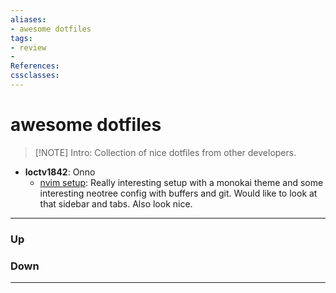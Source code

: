 ```yaml
---
aliases:
- awesome dotfiles
tags:
- review
- 
References:
cssclasses:
---
```

# awesome dotfiles
> [!NOTE] Intro: 
> Collection of nice dotfiles from other developers.

- **loctv1842**: Onno
	- [nvim setup](https://github.com/loctvl842/BeastFiles): Really interesting setup with a monokai theme and some interesting neotree config with buffers and git. Would like to look at that sidebar and tabs. Also look nice.

***
### Up
### Down
***
